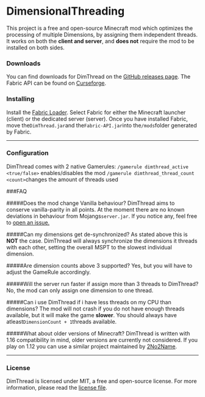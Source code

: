 # DimensionalThreading 

This project is a free and open-source Minecraft mod which optimizes the processing of multiple Dimensions, by assigning them independent threads.
It works on both the **client and server**, and **does not** require the mod to be installed on both sides.

### Downloads

You can find downloads for DimThread on the [GitHub releases page](https://github.com/WearBlackAllDay/DimensionalThreading/releases). 
The Fabric API can be found on [Curseforge](https://www.curseforge.com/minecraft/mc-mods/fabric-api).

### Installing

Install the  [Fabric Loader](https://fabricmc.net/use).  Select Fabric for either the Minecraft launcher (client) or the dedicated server (server).
Once you have installed Fabric, move the`DimThread.jar`and the`Fabric-API.jar`into the`/mods`folder generated by Fabric.

---

### Configuration

DimThread comes with 2 native Gamerules:
`/gamerule dimthread_active <true/false>` enables/disables the mod
`/gamerule dimthread_thread_count <count>`changes the amount of threads used

###FAQ

#####Does the mod change Vanilla behaviour?
DimThread aims to conserve vanilla-parity in all points. At the moment there are no known deviations in behaviour from Mojangs`server.jar`. If you notice any, feel free to [open an issue.](https://github.com/WearBlackAllDay/DimensionalThreading/issues)

#####Can my dimensions get de-synchronized?
As stated above this is **NOT** the case. DimThread will always synchronize the dimensions it threads with each other, setting the overall MSPT to the slowest individual dimension.

#####Are dimension counts above 3 supported?
Yes, but you will have to adjust the GameRule accordingly.

#####Will the server run faster if assign more than 3 threads to DimThread?
No, the mod can only assign one dimension to one thread.

#####Can i use DimThread if i have less threads on my CPU than dimensions?
The mod will not crash if you do not have enough threads available, but it will make the game **slower**. You should always have atleast`DimensionCount + 1`threads available.

#####What about older versions of Minecraft?
DimThread is written with 1.16 compatibility in mind, older versions are currently not considered. If you play on 1.12 you can use a similar project maintained by [2No2Name](https://github.com/2No2Name).

---

### License

DimThread is licensed under MIT, a free and open-source license. For more information, please read the [license file](https://github.com/WearBlackAllDay/DimensionalThreading/blob/master/LICENSE).

